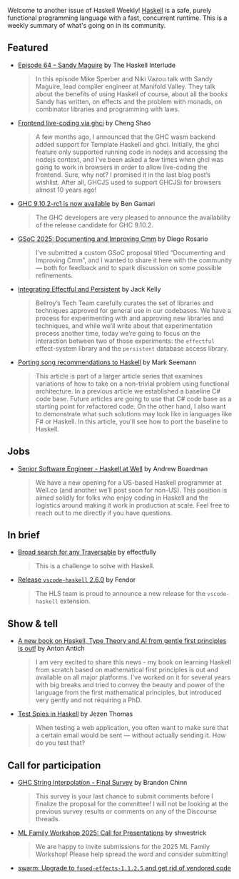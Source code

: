 Welcome to another issue of Haskell Weekly!
[Haskell](https://www.haskell.org) is a safe, purely functional programming language with a fast, concurrent runtime.
This is a weekly summary of what's going on in its community.

## Featured

- [Episode 64 – Sandy Maguire](https://haskell.foundation/podcast/64/) by The Haskell Interlude
  > In this episode Mike Sperber and Niki Vazou talk with Sandy Maguire, lead compiler engineer at Manifold Valley. They talk about the benefits of using Haskell of course, about all the books Sandy has written, on effects and the problem with monads, on combinator libraries and programming with laws.

- [Frontend live-coding via ghci](https://www.tweag.io/blog/2025-04-17-wasm-ghci-browser/) by Cheng Shao
  > A few months ago, I announced that the GHC wasm backend added support for Template Haskell and ghci. Initially, the ghci feature only supported running code in nodejs and accessing the nodejs context, and I’ve been asked a few times when ghci was going to work in browsers in order to allow live-coding the frontend. Sure, why not? I promised it in the last blog post’s wishlist. After all, GHCJS used to support GHCJSi for browsers almost 10 years ago!
  
- [GHC 9.10.2-rc1 is now available](https://discourse.haskell.org/t/ghc-9-10-2-rc1-is-now-available/11882) by Ben Gamari
  > The GHC developers are very pleased to announce the availability of the release candidate for GHC 9.10.2.

- [GSoC 2025: Documenting and Improving Cmm](https://discourse.haskell.org/t/gsoc-2025-documenting-and-improving-cmm/11870) by Diego Rosario
  > I’ve submitted a custom GSoC proposal titled “Documenting and Improving Cmm”, and I wanted to share it here with the community — both for feedback and to spark discussion on some possible refinements.
  
- [Integrating Effectful and Persistent](https://exploring-better-ways.bellroy.com/integrating-effectful-and-persistent.html) by Jack Kelly
  > Bellroy’s Tech Team carefully curates the set of libraries and techniques approved for general use in our codebases. We have a process for experimenting with and approving new libraries and techniques, and while we’ll write about that experimentation process another time, today we’re going to focus on the interaction between two of those experiments: the `effectful` effect-system library and the `persistent` database access library.
  
- [Porting song recommendations to Haskell](https://blog.ploeh.dk/2025/04/21/porting-song-recommendations-to-haskell/) by Mark Seemann
  > This article is part of a larger article series that examines variations of how to take on a non-trivial problem using functional architecture. In a previous article we established a baseline C# code base. Future articles are going to use that C# code base as a starting point for refactored code. On the other hand, I also want to demonstrate what such solutions may look like in languages like F# or Haskell. In this article, you'll see how to port the baseline to Haskell.
  
## Jobs

- [Senior Software Engineer - Haskell at Well](https://discourse.haskell.org/t/senior-software-engineer-haskell-at-well/11893) by Andrew Boardman
  > We have a new opening for a US-based Haskell programmer at Well.co (and another we’ll post soon for non-US). This position is aimed solidly for folks who enjoy coding in Haskell and the logistics around making it work in production at scale. Feel free to reach out to me directly if you have questions.

## In brief

- [Broad search for any Traversable](https://github.com/effectfully-ou/haskell-challenges/tree/master/h9-traversable-search) by effectfully
  > This is a challenge to solve with Haskell.

- [Release `vscode-haskell` 2.6.0](https://discourse.haskell.org/t/ann-release-vscode-haskell-2-6-0/11873) by Fendor
  > The HLS team is proud to announce a new release for the `vscode-haskell` extension.

## Show & tell

- [A new book on Haskell, Type Theory and AI from gentle first principles is out!](https://www.reddit.com/r/haskell/comments/1k5bbll/a_new_book_on_haskell_type_theory_and_ai_from/) by Anton Antich
  > I am very excited to share this news - my book on learning Haskell from scratch based on mathematical first principles is out and available on all major platforms. I've worked on it for several years with big breaks and tried to convey the beauty and power of the language from the first mathematical principles, but introduced very gently and not requiring a PhD.
  
- [Test Spies in Haskell](https://jezenthomas.com/2025/04/test-spies-in-haskell/) by Jezen Thomas
  > When testing a web application, you often want to make sure that a certain email would be sent — without actually sending it. How do you test that?

## Call for participation

- [GHC String Interpolation - Final Survey](https://discourse.haskell.org/t/ghc-string-interpolation-final-survey/11895) by Brandon Chinn
  > This survey is your last chance to submit comments before I finalize the proposal for the committee! I will not be looking at the previous survey results or comments on any of the Discourse threads.

- [ML Family Workshop 2025: Call for Presentations](https://discourse.haskell.org/t/ml-family-workshop-2025-call-for-presentations/11881) by shwestrick
  > We are happy to invite submissions for the 2025 ML Family Workshop! Please help spread the word and consider submitting!

- [swarm: Upgrade to `fused-effects-1.1.2.5` and get rid of vendored code](https://github.com/swarm-game/swarm/issues/2411)
